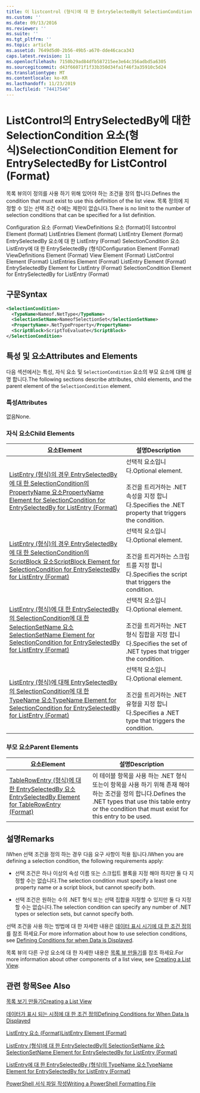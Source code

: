 ```yaml
---
title: 이 listcontrol (형식)에 대 한 EntrySelectedBy의 SelectionCondition 요소 | Microsoft Docs
ms.custom: ''
ms.date: 09/13/2016
ms.reviewer: ''
ms.suite: ''
ms.tgt_pltfrm: ''
ms.topic: article
ms.assetid: 7649d5d0-2b56-49b5-a670-dde46caca343
caps.latest.revision: 11
ms.openlocfilehash: 7150b29ad84dfb587215ee3e64c356adbd5a6305
ms.sourcegitcommit: d43f66071f1f33b350d34fa1f46f3a35910c5d24
ms.translationtype: MT
ms.contentlocale: ko-KR
ms.lasthandoff: 11/23/2019
ms.locfileid: "74417546"
---
```

# <a name="selectioncondition-element-for-entryselectedby-for-listcontrol-format"></a><span data-ttu-id="d9e58-102">ListControl의 EntrySelectedBy에 대한 SelectionCondition 요소(형식)</span><span class="sxs-lookup"><span data-stu-id="d9e58-102">SelectionCondition Element for EntrySelectedBy for ListControl (Format)</span></span>

<span data-ttu-id="d9e58-103">목록 뷰의이 정의를 사용 하기 위해 있어야 하는 조건을 정의 합니다.</span><span class="sxs-lookup"><span data-stu-id="d9e58-103">Defines the condition that must exist to use this definition of the list view.</span></span> <span data-ttu-id="d9e58-104">목록 정의에 지정할 수 있는 선택 조건 수에는 제한이 없습니다.</span><span class="sxs-lookup"><span data-stu-id="d9e58-104">There is no limit to the number of selection conditions that can be specified for a list definition.</span></span>

<span data-ttu-id="d9e58-105">Configuration 요소 (Format) ViewDefinitions 요소 (format)이 listcontrol Element (format) ListEntries Element (format) ListEntry Element (format) EntrySelectedBy 요소에 대 한 ListEntry (Format) SelectionCondition 요소 ListEntry에 대 한 EntrySelectedBy (형식)</span><span class="sxs-lookup"><span data-stu-id="d9e58-105">Configuration Element (Format) ViewDefinitions Element (Format) View Element (Format) ListControl Element (Format) ListEntries Element (Format) ListEntry Element (Format) EntrySelectedBy Element for ListEntry (Format) SelectionCondition Element for EntrySelectedBy for ListEntry (Format)</span></span>

## <a name="syntax"></a><span data-ttu-id="d9e58-106">구문</span><span class="sxs-lookup"><span data-stu-id="d9e58-106">Syntax</span></span>

```xml
<SelectionCondition>
  <TypeName>Nameof.NetType</TypeName>
  <SelectionSetName>NameofSelectionSet</SelectionSetName>
  <PropertyName>.NetTypeProperty</PropertyName>
  <ScriptBlock>ScriptToEvaluate</ScriptBlock>
</SelectionCondition>
```

## <a name="attributes-and-elements"></a><span data-ttu-id="d9e58-107">특성 및 요소</span><span class="sxs-lookup"><span data-stu-id="d9e58-107">Attributes and Elements</span></span>

<span data-ttu-id="d9e58-108">다음 섹션에서는 특성, 자식 요소 및 `SelectionCondition` 요소의 부모 요소에 대해 설명 합니다.</span><span class="sxs-lookup"><span data-stu-id="d9e58-108">The following sections describe attributes, child elements, and the parent element of the `SelectionCondition` element.</span></span>

### <a name="attributes"></a><span data-ttu-id="d9e58-109">특성</span><span class="sxs-lookup"><span data-stu-id="d9e58-109">Attributes</span></span>

<span data-ttu-id="d9e58-110">없음</span><span class="sxs-lookup"><span data-stu-id="d9e58-110">None.</span></span>

### <a name="child-elements"></a><span data-ttu-id="d9e58-111">자식 요소</span><span class="sxs-lookup"><span data-stu-id="d9e58-111">Child Elements</span></span>

|<span data-ttu-id="d9e58-112">요소</span><span class="sxs-lookup"><span data-stu-id="d9e58-112">Element</span></span>|<span data-ttu-id="d9e58-113">설명</span><span class="sxs-lookup"><span data-stu-id="d9e58-113">Description</span></span>|
|-------------|-----------------|
|[<span data-ttu-id="d9e58-114">ListEntry (형식)의 경우 EntrySelectedBy에 대 한 SelectionCondition의 PropertyName 요소</span><span class="sxs-lookup"><span data-stu-id="d9e58-114">PropertyName Element for SelectionCondition for EntrySelectedBy for ListEntry (Format)</span></span>](./propertyname-element-for-selectioncondition-for-entryselectedby-for-listcontrol-format.md)|<span data-ttu-id="d9e58-115">선택적 요소입니다.</span><span class="sxs-lookup"><span data-stu-id="d9e58-115">Optional element.</span></span><br /><br /> <span data-ttu-id="d9e58-116">조건을 트리거하는 .NET 속성을 지정 합니다.</span><span class="sxs-lookup"><span data-stu-id="d9e58-116">Specifies the .NET property that triggers the condition.</span></span>|
|[<span data-ttu-id="d9e58-117">ListEntry (형식)의 경우 EntrySelectedBy에 대 한 SelectionCondition의 ScriptBlock 요소</span><span class="sxs-lookup"><span data-stu-id="d9e58-117">ScriptBlock Element for SelectionCondition for EntrySelectedBy for ListEntry (Format)</span></span>](./scriptblock-element-for-selectioncondition-for-entryselectedby-for-listcontrol-format.md)|<span data-ttu-id="d9e58-118">선택적 요소입니다.</span><span class="sxs-lookup"><span data-stu-id="d9e58-118">Optional element.</span></span><br /><br /> <span data-ttu-id="d9e58-119">조건을 트리거하는 스크립트를 지정 합니다.</span><span class="sxs-lookup"><span data-stu-id="d9e58-119">Specifies the script that triggers the condition.</span></span>|
|[<span data-ttu-id="d9e58-120">ListEntry (형식)에 대 한 EntrySelectedBy의 SelectionCondition에 대 한 SelectionSetName 요소</span><span class="sxs-lookup"><span data-stu-id="d9e58-120">SelectionSetName Element for SelectionCondition for EntrySelectedBy for ListEntry (Format)</span></span>](./selectionsetname-element-for-selectioncondition-for-entryselectedby-for-listentry-format.md)|<span data-ttu-id="d9e58-121">선택적 요소입니다.</span><span class="sxs-lookup"><span data-stu-id="d9e58-121">Optional element.</span></span><br /><br /> <span data-ttu-id="d9e58-122">조건을 트리거하는 .NET 형식 집합을 지정 합니다.</span><span class="sxs-lookup"><span data-stu-id="d9e58-122">Specifies the set of .NET types that trigger the condition.</span></span>|
|[<span data-ttu-id="d9e58-123">ListEntry (형식)에 대해 EntrySelectedBy의 SelectionCondition에 대 한 TypeName 요소</span><span class="sxs-lookup"><span data-stu-id="d9e58-123">TypeName Element for SelectionCondition for EntrySelectedBy for ListEntry (Format)</span></span>](./typename-element-for-selectioncondition-for-entryselectedby-for-listcontrol-format.md)|<span data-ttu-id="d9e58-124">선택적 요소입니다.</span><span class="sxs-lookup"><span data-stu-id="d9e58-124">Optional element.</span></span><br /><br /> <span data-ttu-id="d9e58-125">조건을 트리거하는 .NET 유형을 지정 합니다.</span><span class="sxs-lookup"><span data-stu-id="d9e58-125">Specifies a .NET type that triggers the condition.</span></span>|

### <a name="parent-elements"></a><span data-ttu-id="d9e58-126">부모 요소</span><span class="sxs-lookup"><span data-stu-id="d9e58-126">Parent Elements</span></span>

|<span data-ttu-id="d9e58-127">요소</span><span class="sxs-lookup"><span data-stu-id="d9e58-127">Element</span></span>|<span data-ttu-id="d9e58-128">설명</span><span class="sxs-lookup"><span data-stu-id="d9e58-128">Description</span></span>|
|-------------|-----------------|
|[<span data-ttu-id="d9e58-129">TableRowEntry (형식)에 대 한 EntrySelectedBy 요소</span><span class="sxs-lookup"><span data-stu-id="d9e58-129">EntrySelectedBy Element for TableRowEntry (Format)</span></span>](./entryselectedby-element-for-tablerowentry-for-tablecontrol-format.md)|<span data-ttu-id="d9e58-130">이 테이블 항목을 사용 하는 .NET 형식 또는이 항목을 사용 하기 위해 존재 해야 하는 조건을 정의 합니다.</span><span class="sxs-lookup"><span data-stu-id="d9e58-130">Defines the .NET types that use this table entry or the condition that must exist for this entry to be used.</span></span>|

## <a name="remarks"></a><span data-ttu-id="d9e58-131">설명</span><span class="sxs-lookup"><span data-stu-id="d9e58-131">Remarks</span></span>

<span data-ttu-id="d9e58-132">lWhen 선택 조건을 정의 하는 경우 다음 요구 사항이 적용 됩니다.</span><span class="sxs-lookup"><span data-stu-id="d9e58-132">lWhen you are defining a selection condition, the following requirements apply:</span></span>

- <span data-ttu-id="d9e58-133">선택 조건은 하나 이상의 속성 이름 또는 스크립트 블록을 지정 해야 하지만 둘 다 지정할 수는 없습니다.</span><span class="sxs-lookup"><span data-stu-id="d9e58-133">The selection condition must specify a least one property name or a script block, but cannot specify both.</span></span>

- <span data-ttu-id="d9e58-134">선택 조건은 원하는 수의 .NET 형식 또는 선택 집합을 지정할 수 있지만 둘 다 지정할 수는 없습니다.</span><span class="sxs-lookup"><span data-stu-id="d9e58-134">The selection condition can specify any number of .NET types or selection sets, but cannot specify both.</span></span>

<span data-ttu-id="d9e58-135">선택 조건을 사용 하는 방법에 대 한 자세한 내용은 [데이터 표시 시기에 대 한 조건 정의](./defining-conditions-for-displaying-data.md)를 참조 하세요.</span><span class="sxs-lookup"><span data-stu-id="d9e58-135">For more information about how to use selection conditions, see [Defining Conditions for when Data is Displayed](./defining-conditions-for-displaying-data.md).</span></span>

<span data-ttu-id="d9e58-136">목록 뷰의 다른 구성 요소에 대 한 자세한 내용은 [목록 뷰 만들기](./creating-a-list-view.md)를 참조 하세요.</span><span class="sxs-lookup"><span data-stu-id="d9e58-136">For more information about other components of a list view, see [Creating a List View](./creating-a-list-view.md).</span></span>

## <a name="see-also"></a><span data-ttu-id="d9e58-137">관련 항목</span><span class="sxs-lookup"><span data-stu-id="d9e58-137">See Also</span></span>

[<span data-ttu-id="d9e58-138">목록 보기 만들기</span><span class="sxs-lookup"><span data-stu-id="d9e58-138">Creating a List View</span></span>](./creating-a-list-view.md)

[<span data-ttu-id="d9e58-139">데이터가 표시 되는 시점에 대 한 조건 정의</span><span class="sxs-lookup"><span data-stu-id="d9e58-139">Defining Conditions for When Data Is Displayed</span></span>](./defining-conditions-for-displaying-data.md)

[<span data-ttu-id="d9e58-140">ListEntry 요소 (Format)</span><span class="sxs-lookup"><span data-stu-id="d9e58-140">ListEntry Element (Format)</span></span>](./listentry-element-for-listcontrol-format.md)

[<span data-ttu-id="d9e58-141">ListEntry (형식)에 대 한 EntrySelectedBy의 SelectionSetName 요소</span><span class="sxs-lookup"><span data-stu-id="d9e58-141">SelectionSetName Element for EntrySelectedBy for ListEntry (Format)</span></span>](./selectionsetname-element-for-entryselectedby-for-listcontrol-format.md)

[<span data-ttu-id="d9e58-142">ListEntry에 대 한 EntrySelectedBy (형식)의 TypeName 요소</span><span class="sxs-lookup"><span data-stu-id="d9e58-142">TypeName Element for EntrySelectedBy for ListEntry (Format)</span></span>](/powershell/scripting/developer/format/typename-element-for-entryselectedby-for-listcontrol-format)

[<span data-ttu-id="d9e58-143">PowerShell 서식 파일 작성</span><span class="sxs-lookup"><span data-stu-id="d9e58-143">Writing a PowerShell Formatting File</span></span>](./writing-a-powershell-formatting-file.md)
